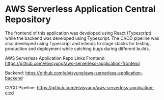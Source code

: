 # AWS Serverless Application Central Repository

The frontend of this application was developed using React (Typescript) while the backend was developed using Typescript. The CI/CD pipeline was also developed using Typescript and intends to stage stacks for testing, production and deployment while catching bugs during different builds. 

AWS Serverless Application Repo Links 
Frontend: https://github.com/elvisyung/aws-serverless-application-frontend

Backend: https://github.com/elvisyung/aws-serverless-application-backend

CI/CD Pipeline: https://github.com/elvisyung/aws-serverless-application-cicd

